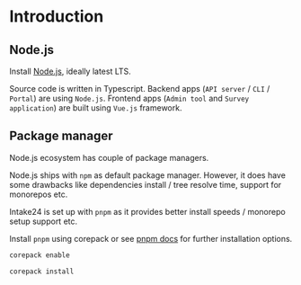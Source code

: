 # Introduction

## Node.js

Install [Node.js](https://nodejs.org), ideally latest LTS.

Source code is written in Typescript. Backend apps (`API server` / `CLI` / `Portal`) are using `Node.js`. Frontend apps (`Admin tool` and `Survey application`) are built using `Vue.js` framework.

## Package manager

Node.js ecosystem has couple of package managers.

Node.js ships with `npm` as default package manager. However, it does have some drawbacks like dependencies install / tree resolve time, support for monorepos etc.

Intake24 is set up with `pnpm` as it provides better install speeds / monorepo setup support etc.

Install `pnpm` using corepack or see [pnpm docs](https://pnpm.io) for further installation options.

```sh
corepack enable

corepack install
```
